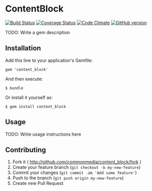 # ContentBlock

[![Build Status](https://travis-ci.org/commonmedia/content_block.png)](https://travis-ci.org/commonmedia/content_block)
[![Coverage Status](https://coveralls.io/repos/commonmedia/content_block/badge.png)](https://coveralls.io/r/commonmedia/content_block)
[![Code Climate](https://codeclimate.com/github/commonmedia/content_block.png)](https://codeclimate.com/github/commonmedia/content_block)
[![GitHub version](https://badge.fury.io/gh/commonmedia%2Fcontent_block.png)](http://badge.fury.io/gh/commonmedia%2Fcontent_block)

TODO: Write a gem description

## Installation

Add this line to your application's Gemfile:

    gem 'content_block'

And then execute:

    $ bundle

Or install it yourself as:

    $ gem install content_block

## Usage

TODO: Write usage instructions here

## Contributing

1. Fork it ( http://github.com/commonmedia/content_block/fork )
2. Create your feature branch (`git checkout -b my-new-feature`)
3. Commit your changes (`git commit -am 'Add some feature'`)
4. Push to the branch (`git push origin my-new-feature`)
5. Create new Pull Request
